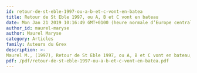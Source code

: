 ```yaml
---
id: retour-de-st-eble-1997-ou-a-b-et-c-vont-en-batea
title: Retour de St Eble 1997, ou A, B et C vont en bateau
date: Mon Jan 21 2019 10:16:49 GMT+0100 (heure normale d’Europe centrale)
author_id: maurel-maryse
author: Maurel Maryse
category: Articles
family: Auteurs du Grex
description: >-
Maurel M., (1997), Retour de St Eble 1997, ou A, B et C vont en bateau, Expliciter n° 21, p. 12 - 13. 
pdf: /pdf/retour-de-st-eble-1997-ou-a-b-et-c-vont-en-batea.pdf
---
```


